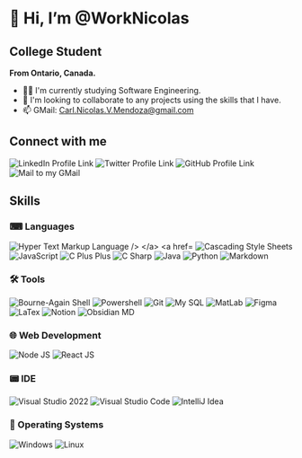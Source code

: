 # 👋 Hi, I’m @WorkNicolas
## College Student
**From Ontario, Canada.**
- 👨‍🎓 I'm currently studying Software Engineering.
- 👀 I'm looking to collaborate to any projects using the skills that I have.
- 📫 GMail: <a href="mailto:carl.nicolas.v.mendoza@gmail.com">Carl.Nicolas.V.Mendoza@gmail.com</a>

## Connect with me
<a href="https://www.linkedin.com/in/mendoza-carl-nicolas-vinluan-37786223b/" style="text-decoration: none;" target="_blank">
  <img src="https://skillicons.dev/icons?i=linkedin" alt="LinkedIn Profile Link" />
</a>
<a href="https://twitter.com/qcnvmendoza/" style="text-decoration: none;" target="_blank">
  <img src="https://skillicons.dev/icons?i=twitter" alt="Twitter Profile Link" />
</a>
<a href="https://github.com/WorkNicolas" style="text-decoration: none;" target="_blank">
  <img src="https://skillicons.dev/icons?i=github" alt="GitHub Profile Link" />
</a>
<a href="mailto:carl.nicolas.v.mendoza@gmail.com" style="text-decoration: none;" target="_blank">
  <img src="https://skillicons.dev/icons?i=gmail" alt="Mail to my GMail" />
</a>

## Skills
### ⌨ Languages
<a href="https://developer.mozilla.org/en-US/docs/Web/HTML" style="text-decoration: none;" target="_blank">
  <img src="https://skillicons.dev/icons?i=html" alt="Hyper Text Markup Language />
</a>
<a href="https://developer.mozilla.org/en-US/docs/Web/CSS" style="text-decoration: none;" target="_blank">
  <img src="https://skillicons.dev/icons?i=css" alt="Cascading Style Sheets" />
</a>
<a href="https://developer.mozilla.org/en-US/docs/Web/JavaScript" style="text-decoration: none;" target="_blank">
  <img src="https://skillicons.dev/icons?i=js" alt="JavaScript" />
</a>
<a href="https://en.wikipedia.org/wiki/C++" style="text-decoration: none;" target="_blank">
  <img src="https://skillicons.dev/icons?i=cpp" alt="C Plus Plus" />
</a>
<a href="https://learn.microsoft.com/en-us/dotnet/csharp/" style="text-decoration: none;" target="_blank">
  <img src="https://skillicons.dev/icons?i=cs" alt="C Sharp" />
</a>
<a href="https://www.java.com/en/" style="text-decoration: none;" target="_blank">
  <img src="https://skillicons.dev/icons?i=java" alt="Java" />
</a>
<a href="https://www.python.org/" style="text-decoration: none;" target="_blank">
  <img src="https://skillicons.dev/icons?i=py" alt="Python" />
</a>
<a href="https://www.markdownguide.org/" style="text-decoration: none;" target="_blank">
  <img src="https://skillicons.dev/icons?i=md" alt="Markdown" />
</a>

### 🛠️ Tools
<a href="https://www.gnu.org/software/bash/" style="text-decoration: none;" target="_blank">
  <img src="https://skillicons.dev/icons?i=bash" alt="Bourne-Again Shell" />
</a>
<a href="https://learn.microsoft.com/en-us/powershell/scripting/overview?view=powershell-7.4" style="text-decoration: none;" target="_blank">
  <img src="https://skillicons.dev/icons?i=powershell" alt="Powershell" />
</a>
<a href="https://git-scm.com/" style="text-decoration: none;" target="_blank">
  <img src="https://skillicons.dev/icons?i=git" alt="Git" />
</a>
<a href="https://www.mysql.com/" style="text-decoration: none;" target="_blank">
  <img src="https://skillicons.dev/icons?i=mysql" alt="My SQL" />
</a>
<a href="https://www.mathworks.com/products/matlab.html" style="text-decoration: none;" target="_blank">
  <img src="https://skillicons.dev/icons?i=matlab" alt="MatLab" />
</a>
<a href="https://www.figma.com/" style="text-decoration: none;" target="_blank">
  <img src="https://skillicons.dev/icons?i=figma" alt="Figma" />
</a>
<a href="https://www.latex-project.org/" style="text-decoration: none;" target="_blank">
  <img src="https://skillicons.dev/icons?i=latex" alt="LaTex" />
</a>
<a href="https://www.notion.so/" style="text-decoration: none;" target="_blank">
  <img src="https://skillicons.dev/icons?i=notion" alt="Notion" />
</a>
<a href="https://obsidian.md/" style="text-decoration: none;" target="_blank">
  <img src="https://skillicons.dev/icons?i=obsidian" alt="Obsidian MD" />
</a>


### 🌐 Web Development
<a href="https://nodejs.org/en" style="text-decoration: none;" target="_blank">
  <img src="https://skillicons.dev/icons?i=nodejs" alt="Node JS" />
</a>
<a href="https://react.dev/" style="text-decoration: none;" target="_blank">
  <img src="https://skillicons.dev/icons?i=react" alt="React JS" />
</a>

### 📟 IDE
<a href="https://visualstudio.microsoft.com/downloads/" style="text-decoration: none;" target="_blank">
  <img src="https://skillicons.dev/icons?i=visualstudio" alt="Visual Studio 2022" />
</a>
<a href="https://code.visualstudio.com/Download" style="text-decoration: none;" target="_blank">
  <img src="https://skillicons.dev/icons?i=vscode" alt="Visual Studio Code" />
</a>
<a href="https://www.jetbrains.com/idea/" style="text-decoration: none;" target="_blank">
  <img src="https://skillicons.dev/icons?i=idea" alt="IntelliJ Idea" />
</a>

### 💽 Operating Systems
<a href="https://www.microsoft.com/en-ca/software-download/windows11?msockid=3e39615b776d6dc60fed75cc76c76c60" style="text-decoration: none;" target="_blank">
  <img src="https://skillicons.dev/icons?i=windows" alt="Windows" />
</a>
<a href="https://www.linux.org/pages/download/" style="text-decoration: none;" target="_blank">
  <img src="https://skillicons.dev/icons?i=linux" alt="Linux" />
</a>
